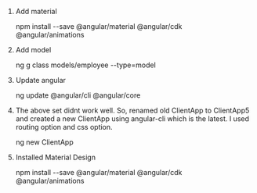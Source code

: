 
1. Add material

    npm install --save @angular/material @angular/cdk @angular/animations

2. Add model

    ng g class models/employee --type=model

3. Update angular

    ng update @angular/cli @angular/core

4. The above set didnt work well. So, renamed old ClientApp to ClientApp5 and created a new ClientApp using angular-cli which is the latest. I used routing option and css option.

    ng new ClientApp

5. Installed Material Design

    npm install --save @angular/material @angular/cdk @angular/animations